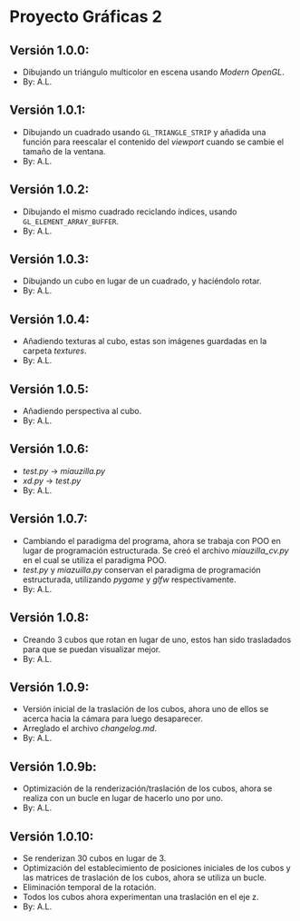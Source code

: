 # Proyecto Gráficas 2

## Versión 1.0.0:
-   Dibujando un triángulo multicolor en escena usando _Modern OpenGL_.
-   By: A.L.

## Versión 1.0.1:
-   Dibujando un cuadrado usando `GL_TRIANGLE_STRIP` y añadida una función para reescalar el contenido del _viewport_ cuando se cambie el tamaño de la ventana.
-   By: A.L.

## Versión 1.0.2:
-   Dibujando el mismo cuadrado reciclando índices, usando `GL_ELEMENT_ARRAY_BUFFER`.
-   By: A.L.

## Versión 1.0.3:
-   Dibujando un cubo en lugar de un cuadrado, y haciéndolo rotar.
-   By: A.L.

## Versión 1.0.4:
-   Añadiendo texturas al cubo, estas son imágenes guardadas en la carpeta _textures_.
-   By: A.L.

## Versión 1.0.5:
-   Añadiendo perspectiva al cubo.
-   By: A.L.

## Versión 1.0.6:
-   _test.py_ -> _miauzilla.py_
-   _xd.py_ -> _test.py_
-   By: A.L.

## Versión 1.0.7:
-   Cambiando el paradigma del programa, ahora se trabaja con POO en lugar de programación estructurada. Se creó el archivo _miauzilla\_cv.py_ en el cual se utiliza el paradigma POO.
-   _test.py_ y _miazuilla.py_ conservan el paradigma de programación estructurada, utilizando _pygame_ y _glfw_ respectivamente.
-   By: A.L.

## Versión 1.0.8:
-   Creando 3 cubos que rotan en lugar de uno, estos han sido trasladados para que se puedan visualizar mejor.
-   By: A.L.

## Versión 1.0.9:
-   Versión inicial de la traslación de los cubos, ahora uno de ellos se acerca hacia la cámara para luego desaparecer.
-   Arreglado el archivo _changelog.md_.
-   By: A.L.

## Versión 1.0.9b:
-   Optimización de la renderización/traslación de los cubos, ahora se realiza con un bucle en lugar de hacerlo uno por uno.
-   By: A.L.

## Versión 1.0.10:
-   Se renderizan 30 cubos en lugar de 3.
-   Optimización del establecimiento de posiciones iniciales de los cubos y las matrices de traslación de los cubos, ahora se utiliza un bucle.
-   Eliminación temporal de la rotación.
-   Todos los cubos ahora experimentan una traslación en el eje z.
-   By: A.L.